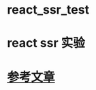 # react_ssr_test

# react ssr 实验

# [参考文章](http://www.alloyteam.com/2017/01/react-from-scratch-server-render/)

